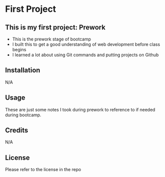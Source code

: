 
# First Project

## This is my first project: Prework


- This is the prework stage of bootcamp
- I built this to get a good understanding of web development before class begins
- I learned a lot about using Git commands and putting projects on Github

## Installation

N/A

## Usage

These are just some notes I took during prework to reference to if needed during bootcamp.

## Credits

N/A

## License

Please refer to the license in the repo